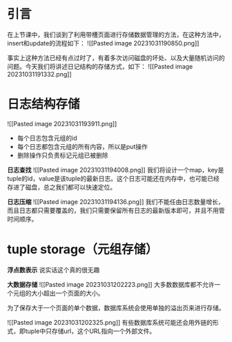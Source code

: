 # 引言
在上节课中，我们谈到了利用带槽页面进行存储数据管理的方法，在这种方法中，insert和update的流程如下：
![[Pasted image 20231031190850.png]]

事实上这种方法已经有点过时了，有着多次访问磁盘的坏处、以及大量随机访问的问题。今天我们将讲述日记结构的存储方式，如下：
![[Pasted image 20231031191332.png]]

# 日志结构存储
![[Pasted image 20231031193911.png]]
- 每个日志包含元组的id
- 每个日志都包含元组的所有内容，所以是put操作
- 删除操作只负责标记元组已被删除

**日志查找**
![[Pasted image 20231031194008.png]]
我们将设计一个map，key是tuple的id，value是该tuple的最新日志。这个日志可能还在内存中，也可能已经存进了磁盘，总之我们都可以快速定位。

**日志压缩**
![[Pasted image 20231031194136.png]]
我们不能任由日志数量增长，而且日志都只需要覆盖的，我们只需要保留所有日志的最新版本即可，并且不用管时间顺序。

# tuple storage（元组存储）
**浮点数表示**
说实话这个真的很无趣

**大数据存储**
![[Pasted image 20231031202223.png]]
大多数数据库都不允许一个元组的大小超出一个页面的大小。

为了保存大于一个页面的单个数据，数据库系统会使用单独的溢出页来进行存储。

![[Pasted image 20231031202325.png]]
有些数据库系统可能还会用外链的形式，即tuple中只存储url，这个URL指向一个外部文件。



